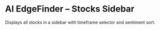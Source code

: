 # AI EdgeFinder – Stocks Sidebar
Displays all stocks in a sidebar with timeframe selector and sentiment sort.